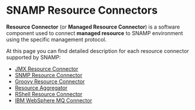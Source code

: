 SNAMP Resource Connectors
====
**Resource Connector** (or **Managed Resource Connector**) is a software component used to connect **managed resource** to SNAMP environment using the specific management protocol.

At this page you can find detailed description for each resource connector supported by SNAMP:
* [JMX Resource Connector](jmx-connector.md)
* [SNMP Resource Connector](snmp-connector.md)
* [Groovy Resource Connector](groovy-connector.md)
* [Resource Aggregator](aggregator-connector.md)
* [RShell Resource Connector](rshell-connector.md)
* [IBM WebSphere MQ Connector](wmq-connector.md)
